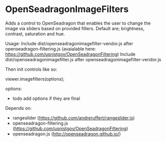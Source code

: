 # OpenSeadragonImageFilters

Adds a control to OpenSeadragon that enables the user to change the image via sliders based on provided filters.
Default are; brightness, contrast, saturation and hue.


Usage:
Include dist/openseadragonimagefilter-vendor.js after openseadragon-filtering.js (avaialable here: https://github.com/usnistgov/OpenSeadragonFiltering)
Include dist/openseadragonimagefilter.js after openseadragonimagefilter-vendor.js

Then init controls like so:

viewer.imagefilters(options);

options:
* todo add options if they are final


Depends on:
* rangeslider (https://github.com/andreruffert/rangeslider.js)
* openseadragon-filtering.js (https://github.com/usnistgov/OpenSeadragonFiltering)
* openseadragon.js (http://openseadragon.github.io/)

